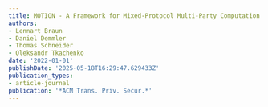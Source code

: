 ```yaml
---
title: MOTION - A Framework for Mixed-Protocol Multi-Party Computation
authors:
- Lennart Braun
- Daniel Demmler
- Thomas Schneider
- Oleksandr Tkachenko
date: '2022-01-01'
publishDate: '2025-05-18T16:29:47.629433Z'
publication_types:
- article-journal
publication: '*ACM Trans. Priv. Secur.*'
---
```

